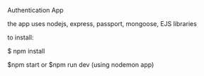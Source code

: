 Authentication App

the app uses nodejs, express, passport, mongoose, EJS libraries

to install:

$ npm install


$npm start or $npm run dev (using nodemon app)
